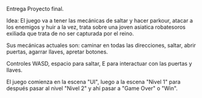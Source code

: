 Entrega Proyecto final. 

 Idea: El juego va a tener las mecánicas de saltar y hacer parkour, atacar a los enemigos y huir a la vez, trata sobre una joven asiatica robatesoros exiliada que trata de no ser capturada por el reino.
 
 Sus mecánicas actuales son: caminar en todas las direcciones, saltar, abrir puertas, agarrar llaves, apretar botones.
 
 Controles WASD, espacio para saltar, E para interactuar con las puertas y llaves.
 
 El juego comienza en la escena "UI", luego a la escena "Nivel 1" para después pasar al nivel "Nivel 2" y ahí pasar a "Game Over" o "Win". 


